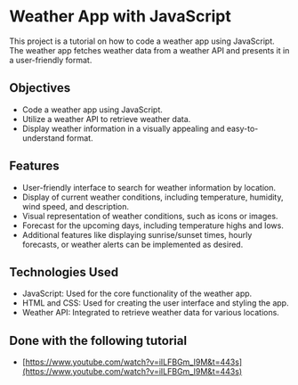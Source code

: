 # Weather App with JavaScript

This project is a tutorial on how to code a weather app using JavaScript. The weather app fetches weather data from a weather API and presents it in a user-friendly format.

## Objectives

- Code a weather app using JavaScript.
- Utilize a weather API to retrieve weather data.
- Display weather information in a visually appealing and easy-to-understand format.

## Features

- User-friendly interface to search for weather information by location.
- Display of current weather conditions, including temperature, humidity, wind speed, and description.
- Visual representation of weather conditions, such as icons or images.
- Forecast for the upcoming days, including temperature highs and lows.
- Additional features like displaying sunrise/sunset times, hourly forecasts, or weather alerts can be implemented as desired.

## Technologies Used

- JavaScript: Used for the core functionality of the weather app.
- HTML and CSS: Used for creating the user interface and styling the app.
- Weather API: Integrated to retrieve weather data for various locations.

## Done with the following tutorial 

- [https://www.youtube.com/watch?v=iILFBGm_I9M&t=443s](https://www.youtube.com/watch?v=iILFBGm_I9M&t=443s)